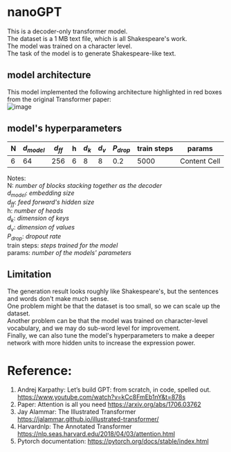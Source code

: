 # nanoGPT
This is a decoder-only transformer model.  
The dataset is a 1 MB text file, which is all Shakespeare's work.  
The model was trained on a character level.  
The task of the model is to generate Shakespeare-like text.

## model architecture  
This model implemented the following architecture highlighted in red boxes from the original Transformer paper:  
![image](https://github.com/GuilinXie/nanoGPT/assets/43485626/275004ee-7a37-4fd2-830b-01937f08f461)

## model's hyperparameters  
| N  | $`d_{model}`$ | $`d_{ff}`$ | h | $`d_k`$ | $`d_v`$ | $`P_{drop}`$ | train steps | params |  
| ------------- | ------------- | ------------- | ------------- | ------------- | ------------- | ------------- | ------------- | ------------- |  
| 6  | 64  | 256  | 6  | 8  | 8  | 0.2  | 5000  | Content Cell  |  

Notes:  
N: _number of blocks stacking together as the decoder_  
$`d_{model}`$: _embedding size_  
$`d_{ff}`$: _feed forward's hidden size_  
h: _number of heads_  
$`d_k`$: _dimension of keys_  
$`d_v`$: _dimension of values_  
$`P_{drop}`$: _dropout rate_  
train steps: _steps trained for the model_  
params: _number of the models' parameters_  

## Limitation
The generation result looks roughly like Shakespeare's, but the sentences and words don't make much sense.  
One problem might be that the dataset is too small, so we can scale up the dataset.  
Another problem can be that the model was trained on character-level vocabulary, and we may do sub-word level for improvement.  
Finally, we can also tune the model's hyperparameters to make a deeper network with more hidden units to increase the expression power.  

# Reference:
1.	Andrej Karpathy: Let’s build GPT: from scratch, in code, spelled out.  https://www.youtube.com/watch?v=kCc8FmEb1nY&t=878s
2.	Paper: Attention is all you need  https://arxiv.org/abs/1706.03762
3.	Jay Alammar: The Illustrated Transformer  https://jalammar.github.io/illustrated-transformer/
4.	Harvardnlp: The Annotated Transformer  https://nlp.seas.harvard.edu/2018/04/03/attention.html
5.	Pytorch documentation:  https://pytorch.org/docs/stable/index.html
